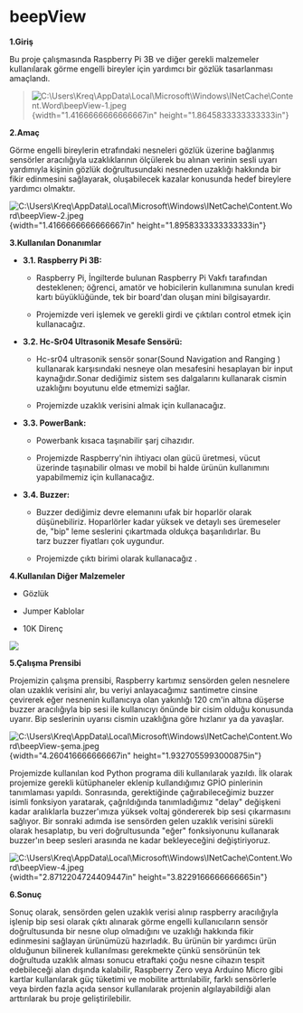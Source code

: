 # beepView

**1.Giriş**

Bu proje çalışmasında Raspberry Pi 3B ve diğer gerekli malzemeler
kullanılarak görme engelli bireyler için yardımcı bir gözlük
tasarlanması amaçlandı.

> ![C:\\Users\\Kreq\\AppData\\Local\\Microsoft\\Windows\\INetCache\\Content.Word\\beepView-1.jpeg](myMediaFolder\media\image1.jpeg){width="1.4166666666666667in"
> height="1.8645833333333333in"}

**2.Amaç**

Görme engelli bireylerin etrafındaki nesneleri gözlük üzerine bağlanmış
sensörler aracılığıyla uzaklıklarının ölçülerek bu alınan verinin sesli
uyarı yardımıyla kişinin gözlük doğrultusundaki nesneden uzaklığı
hakkında bir fikir edinmesini sağlayarak, oluşabilecek kazalar konusunda
hedef bireylere yardımcı olmaktır.

![C:\\Users\\Kreq\\AppData\\Local\\Microsoft\\Windows\\INetCache\\Content.Word\\beepView-2.jpeg](myMediaFolder\media\image2.jpeg){width="1.4166666666666667in"
height="1.8958333333333333in"}

**3.Kullanılan Donanımlar**

-   **3.1. Raspberry Pi 3B:**

    -   Raspberry Pi, İngilterde bulunan Raspberry Pi Vakfı tarafından
        desteklenen; öğrenci, amatör ve hobicilerin kullanımına sunulan
        kredi kartı büyüklüğünde, tek bir board\'dan oluşan mini
        bilgisayardır.

    -   Projemizde veri işlemek ve gerekli girdi ve çıktıları control
        etmek için kullanacağız.

-   **3.2. Hc-Sr04 Ultrasonik Mesafe Sensörü:**

    -   Hc-sr04 ultrasonik sensör sonar(Sound Navigation and Ranging )
        kullanarak karşısındaki nesneye olan mesafesini hesaplayan bir
        input kaynağıdır.Sonar dediğimiz sistem ses dalgalarını
        kullanarak cismin uzaklığını boyutunu elde etmemizi sağlar.

    -   Projemizde uzaklık verisini almak için kullanacağız.

-   **3.3. PowerBank:**

    -   Powerbank kısaca taşınabilir şarj cihazıdır.

    -   Projemizde Raspberry'nin ihtiyacı olan gücü üretmesi, vücut
        üzerinde taşınabilir olması ve mobil bi halde ürünün kullanımını
        yapabilmemiz için kullanacağız.

-   **3.4. Buzzer:**

    -   Buzzer dediğimiz devre elemanını ufak bir hoparlör olarak
        düşünebiliriz. Hoparlörler kadar yüksek ve detaylı ses
        üremeseler de, "bip" leme seslerini çıkartmada oldukça
        başarılıdırlar. Bu tarz buzzer fiyatları çok uygundur.[\
        ](https://maker.robotistan.com/wp-content/uploads/2015/09/buzzer1.jpg)

    -   Projemizde çıktı birimi olarak kullanacağız .

**4.Kullanılan Diğer Malzemeler**

-   Gözlük

-   Jumper Kablolar

-   10K Direnç

![](myMediaFolder\media\image3.jpeg)

**5.Çalışma Prensibi**

Projemizin çalışma prensibi, Raspberry kartımız sensörden gelen
nesnelere olan uzaklık verisini alır, bu veriyi anlayacağımız santimetre
cinsine çevirerek eğer nesnenin kullanıcıya olan yakınlığı 120 cm'in
altına düşerse buzzer aracılığıyla bip sesi ile kullanıcıyı önünde bir
cisim olduğu konusunda uyarır. Bip seslerinin uyarısı cismin uzaklığına
göre hızlanır ya da yavaşlar.

![C:\\Users\\Kreq\\AppData\\Local\\Microsoft\\Windows\\INetCache\\Content.Word\\beepView-şema.jpeg](myMediaFolder\media\image4.jpeg){width="4.260416666666667in"
height="1.9327055993000875in"}

Projemizde kullanılan kod Python programa dili kullanılarak yazıldı. İlk
olarak projemize gerekli kütüphaneler eklenip kullandığımız GPİO
pinlerinin tanımlaması yapıldı. Sonrasında, gerektiğinde
çağırabileceğimiz buzzer isimli fonksiyon yaratarak, çağrıldığında
tanımladığımız "delay" değişkeni kadar aralıklarla buzzer'ımıza yüksek
voltaj göndererek bip sesi çıkarmasını sağlıyor. Bir sonraki adımda ise
sensörden gelen uzaklık verisini sürekli olarak hesaplatıp, bu veri
doğrultusunda "eğer" fonksiyonunu kullanarak buzzer'ın beep sesleri
arasında ne kadar bekleyeceğini değiştiriyoruz.

![C:\\Users\\Kreq\\AppData\\Local\\Microsoft\\Windows\\INetCache\\Content.Word\\beepView-4.jpeg](myMediaFolder\media\image5.jpeg){width="2.8712204724409447in"
height="3.8229166666666665in"}

**6.Sonuç**

Sonuç olarak, sensörden gelen uzaklık verisi alınıp raspberry
aracılığıyla işlenip bip sesi olarak çıktı alınarak görme engelli
kullanıcıların sensör doğrultusunda bir nesne olup olmadığını ve
uzaklığı hakkında fikir edinmesini sağlayan ürünümüzü hazırladık. Bu
ürünün bir yardımcı ürün olduğunun bilinerek kullanılması gerekmekte
çünkü sensörünün tek doğrultuda uzaklık alması sonucu etraftaki çoğu
nesne cihazın tespit edebileceği alan dışında kalabilir, Raspberry Zero
veya Arduino Micro gibi kartlar kullanılarak güç tüketimi ve mobilite
arttırılabilir, farklı sensörlerle veya birden fazla açıda sensor
kullanılarak projenin algılayabildiği alan arttırılarak bu proje
geliştirilebilir.
